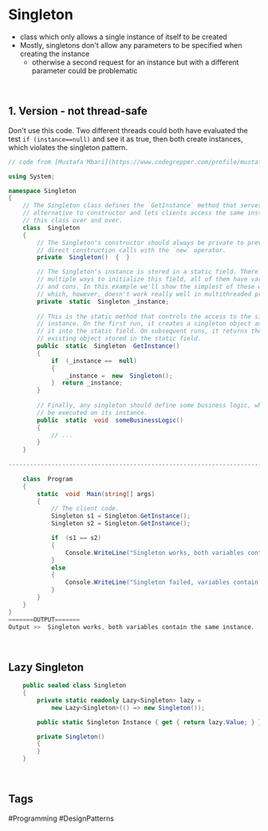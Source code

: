 # Singleton

- class which only allows a single instance of itself to be created
- Mostly, singletons don't allow any parameters to be specified when creating the instance 
	- otherwise a second request for an instance but with a different parameter could be problematic

<br>

## 1. Version - not thread-safe

Don't use this code. Two different threads could both have evaluated the test `if (instance==null)` and see it as true, then both create instances, which violates the singleton pattern.

``` C#
// code from [Mustafa Mbari](https://www.codegrepper.com/profile/mustafa-mbari)

using System;  

namespace Singleton 
{  
	// The Singleton class defines the `GetInstance` method that serves as an  
	// alternative to constructor and lets clients access the same instance of  
	// this class over and over.  
	class  Singleton  
	{  
		// The Singleton's constructor should always be private to prevent  
		// direct construction calls with the `new` operator.  
		private  Singleton()  {  }  

		// The Singleton's instance is stored in a static field. There are  
		// multiple ways to initialize this field, all of them have various pros  
		// and cons. In this example we'll show the simplest of these ways,  
		// which, however, doesn't work really well in multithreaded programs.  
		private  static  Singleton _instance;  
		
		// This is the static method that controls the access to the singleton  
		// instance. On the first run, it creates a singleton object and places  
		// it into the static field. On subsequent runs, it returns the client  
		// existing object stored in the static field.  
		public  static  Singleton  GetInstance()  
		{  
			if  (_instance ==  null)  
			{ 
				_instance =  new  Singleton();  
			}  return _instance;  
		}  
		
		// Finally, any singleton should define some business logic, which can  
		// be executed on its instance.  
		public  static  void  someBusinessLogic()  
		{  
			// ...  
		}  
	}  
	
--------------------------------------------------------------------------- 

	class  Program  
	{  
		static  void  Main(string[] args)  
		{  
			// The client code.  
			Singleton s1 = Singleton.GetInstance();  
			Singleton s2 = Singleton.GetInstance();  

			if  (s1 == s2)  
			{ 
				Console.WriteLine("Singleton works, both variables contain the same instance.");  
			}  
			else  
			{ 
				Console.WriteLine("Singleton failed, variables contain different instances.");  
			}  
		}  
	}  
}  
=======OUTPUT======= 
Output >>  Singleton works, both variables contain the same instance.
```

<br>

## Lazy Singleton

``` C#
    public sealed class Singleton
    {
        private static readonly Lazy<Singleton> lazy = 
            new Lazy<Singleton>(() => new Singleton());

        public static Singleton Instance { get { return lazy.Value; } }

        private Singleton()
        {
        }
    }
```

<br>

## Tags

#Programming #DesignPatterns